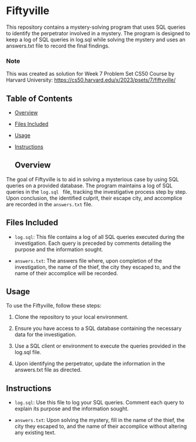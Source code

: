 # Fiftyville

This repository contains a mystery-solving program that uses SQL queries to identify the perpetrator involved in a mystery. The program is designed to keep a log of SQL queries in log.sql while solving the mystery and uses an answers.txt file to record the final findings.

### Note 

This was created as solution for Week 7 Problem Set CS50 Course by Harvard University: https://cs50.harvard.edu/x/2023/psets/7/fiftyville/

## Table of Contents

- [Overview](#overview)
- [Files Included](#filesincluded)
- [Usage](#usage)
- [Instructions](#instructions)

  ## Overview

The goal of Fiftyville is to aid in solving a mysterious case by using SQL queries on a provided database. The program maintains a log of SQL queries in the `log.sql `  file, tracking the investigative process step by step. Upon conclusion, the identified culprit, their escape city, and accomplice are recorded in the `answers.txt` file.

## Files Included

* `log.sql`: This file contains a log of all SQL queries executed during the investigation. Each query is preceded by comments detailing the purpose and the information sought.

* `answers.txt`: The answers file where, upon completion of the investigation, the name of the thief, the city they escaped to, and the name of their accomplice will be recorded.

## Usage

To use the Fiftyville, follow these steps:

1. Clone the repository to your local environment.

2. Ensure you have access to a SQL database containing the necessary data for the investigation.

3. Use a SQL client or environment to execute the queries provided in the log.sql file.

4. Upon identifying the perpetrator, update the information in the answers.txt file as directed.

## Instructions

* `log.sql`: Use this file to log your SQL queries. Comment each query to explain its purpose and the information sought.
  
* `answers.txt`: Upon solving the mystery, fill in the name of the thief, the city they escaped to, and the name of their accomplice without altering any existing text.
